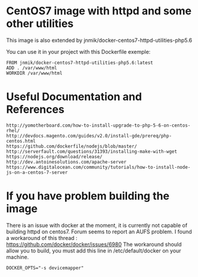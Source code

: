 # CentOS7 image with httpd and some other utilities

This image is also extended by jnmik/docker-centos7-httpd-utilities-php5.6

You can use it in your project with this Dockerfile exemple:

    FROM jnmik/docker-centos7-httpd-utilities-php5.6:latest
    ADD . /var/www/html
    WORKDIR /var/www/html


# Useful Documentation and References

    http://yomotherboard.com/how-to-install-upgrade-to-php-5-6-on-centos-rhel/
    http://devdocs.magento.com/guides/v2.0/install-gde/prereq/php-centos.html
    https://github.com/dockerfile/nodejs/blob/master/
    http://serverfault.com/questions/31393/installing-make-with-wget
    https://nodejs.org/download/release/
    http://dev.antoinesolutions.com/apache-server
    https://www.digitalocean.com/community/tutorials/how-to-install-node-js-on-a-centos-7-server

# If you have problem building the image
There is an issue with docker at the moment, it is currently not capable of building
httpd on centos7. Forum seems to report an AUFS problem.
I found a workaround of this thread : https://github.com/docker/docker/issues/6980
The workaround should allow you to build, you must add this line in /etc/default/docker on your machine.

    DOCKER_OPTS="-s devicemapper"